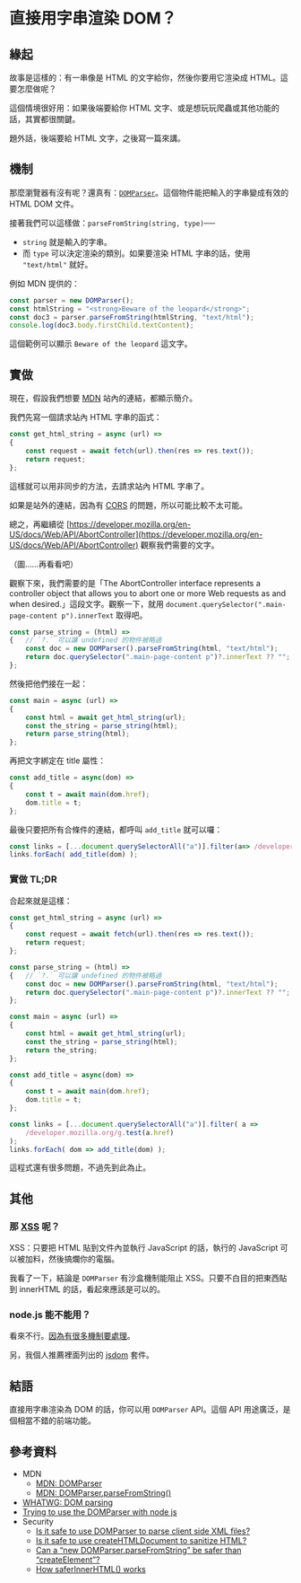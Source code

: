 # 直接用字串渲染 DOM？

## 緣起

故事是這樣的：有一串像是 HTML 的文字給你，然後你要用它渲染成 HTML。這要怎麼做呢？

這個情境很好用：如果後端要給你 HTML 文字、或是想玩玩爬蟲或其他功能的話，其實都很關鍵。

題外話，後端要給 HTML 文字，之後寫一篇來講。

## 機制

那麼瀏覽器有沒有呢？還真有：[`DOMParser`](https://developer.mozilla.org/en-US/docs/Web/API/DOMParser)。這個物件能把輸入的字串變成有效的 HTML DOM 文件。

接著我們可以這樣做：`parseFromString(string, type)`──

* `string` 就是輸入的字串。
* 而 `type` 可以決定渲染的類別。如果要渲染 HTML 字串的話，使用 `"text/html"` 就好。

例如 MDN 提供的：

```js
const parser = new DOMParser();
const htmlString = "<strong>Beware of the leopard</strong>";
const doc3 = parser.parseFromString(htmlString, "text/html");
console.log(doc3.body.firstChild.textContent);
```

這個範例可以顯示 `Beware of the leopard` 這文字。

## 實做

現在，假設我們想要 [MDN](https://developer.mozilla.org) 站內的連結，都顯示簡介。

我們先寫一個請求站內 HTML 字串的函式：

```js
const get_html_string = async (url) =>
{
    const request = await fetch(url).then(res => res.text());
    return request;
};
```

這樣就可以用非同步的方法，去請求站內 HTML 字串了。

如果是站外的連結，因為有 [CORS](https://developer.mozilla.org/en-US/docs/Web/HTTP/CORS) 的問題，所以可能比較不太可能。

總之，再繼續從 [https://developer.mozilla.org/en-US/docs/Web/API/AbortController](https://developer.mozilla.org/en-US/docs/Web/API/AbortController) 觀察我們需要的文字。

（圖……再看看吧）

觀察下來，我們需要的是「The AbortController interface represents a controller object that allows you to abort one or more Web requests as and when desired.」這段文字。觀察一下，就用 `document.querySelector(".main-page-content p").innerText` 取得吧。

```js
const parse_string = (html) =>
{   // `?.` 可以讓 undefined 的物件被略過
    const doc = new DOMParser().parseFromString(html, "text/html");
    return doc.querySelector(".main-page-content p")?.innerText ?? "";
};
```

然後把他們接在一起：

```js
const main = async (url) =>
{
    const html = await get_html_string(url);
    const the_string = parse_string(html);
    return parse_string(html);
};
```

再把文字綁定在 title 屬性：

```js
const add_title = async(dom) =>
{
    const t = await main(dom.href);
    dom.title = t;
};
```

最後只要把所有合條件的連結，都呼叫 `add_title` 就可以囉：

```js
const links = [...document.querySelectorAll("a")].filter(a=> /developer.mozilla.org/g.test(a.href) );
links.forEach( add_title(dom) );
```

### 實做 TL;DR

合起來就是這樣：

```js
const get_html_string = async (url) =>
{
    const request = await fetch(url).then(res => res.text());
    return request;
};

const parse_string = (html) =>
{   // `?.` 可以讓 undefined 的物件被略過
    const doc = new DOMParser().parseFromString(html, "text/html");
    return doc.querySelector(".main-page-content p")?.innerText ?? "";
};

const main = async (url) =>
{
    const html = await get_html_string(url);
    const the_string = parse_string(html);
    return the_string;
};

const add_title = async(dom) =>
{
    const t = await main(dom.href);
    dom.title = t;
};

const links = [...document.querySelectorAll("a")].filter( a =>
    /developer.mozilla.org/g.test(a.href)
);
links.forEach( dom => add_title(dom) );
```

這程式還有很多問題，不過先到此為止。

## 其他

### 那 [XSS](https://developer.mozilla.org/en-US/docs/Glossary/Cross-site_scripting) 呢？

XSS：只要把 HTML 貼到文件內並執行 JavaScript 的話，執行的 JavaScript 可以被加料，然後搞爛你的電腦。

我看了一下，結論是 `DOMParser` 有沙盒機制能阻止 XSS。只要不白目的把東西貼到 innerHTML 的話，看起來應該是可以的。

### node.js 能不能用？

看來不行。[因為有很多機制要處理](https://stackoverflow.com/questions/11398419)。

另，我個人推薦裡面列出的 [jsdom](https://www.npmjs.com/package/jsdom) 套件。

## 結語

直接用字串渲染為 DOM 的話，你可以用 `DOMParser` API。這個 API 用途廣泛，是個相當不錯的前端功能。

## 參考資料

* MDN
  * [MDN: DOMParser](https://developer.mozilla.org/en-US/docs/Web/API/DOMParser)
  * [MDN: DOMParser.parseFromString()](https://developer.mozilla.org/en-US/docs/Web/API/DOMParser/parseFromString)
* [WHATWG: DOM parsing](https://html.spec.whatwg.org/multipage/dynamic-markup-insertion.html#dom-parsing-and-serialization)
* [Trying to use the DOMParser with node js](https://stackoverflow.com/questions/11398419)
* Security
  * [Is it safe to use DOMParser to parse client side XML files?](https://security.stackexchange.com/questions/123744)
  * [Is it safe to use createHTMLDocument to sanitize HTML?](https://security.stackexchange.com/questions/50970)
  * [Can a “new DOMParser.parseFromString” be safer than “createElement”?](https://stackoverflow.com/questions/37554623)
  * [How saferInnerHTML() works](https://gomakethings.com/how-saferinnerhtml-works/)
